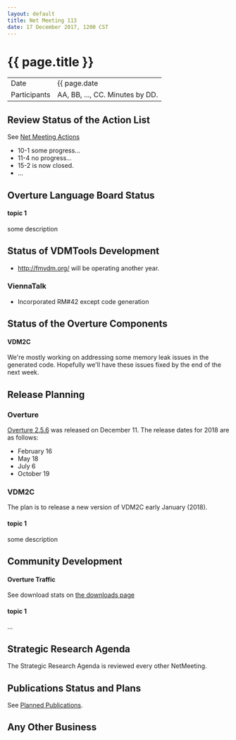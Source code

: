 ```yaml
---
layout: default
title: Net Meeting 113
date: 17 December 2017, 1200 CST
---
```


<script src="http://code.jquery.com/jquery-1.11.1.min.js">
</script>
<script src="/javascripts/edit.js"></script>
<script>setEditButonNm();</script>

# {{ page.title }}

|||
|---|---|
| Date | {{ page.date | date: "%-d %B %Y, %R %Z"}} |
| Participants | AA, BB, ..., CC.  Minutes by DD. |


## Review Status of the Action List

See [Net Meeting Actions](https://github.com/overturetool/overturetool.github.io/issues?q=is%3Aopen+is%3Aissue+label%3A%22action+net-meeting%22)

* 10-1 some progress...
* 11-4 no progress...
* 15-2 is now closed.
* ...


## Overture Language Board Status

#### topic 1

some description


## Status of VDMTools Development

* http://fmvdm.org/ will be operating another year.

### ViennaTalk

* Incorporated RM#42 except code generation

##  Status of the Overture Components

#### VDM2C

We're mostly working on addressing some memory leak issues in the generated code. Hopefully we'll have these issues fixed by the end of the next week.

##  Release Planning

### Overture

[Overture 2.5.6](https://github.com/overturetool/overture/releases/tag/Release%2F2.5.6) was released on December 11. The release dates for 2018 are as follows:

- February 16
- May 18
- July 6
- October 19

### VDM2C

The plan is to release a new version of VDM2C early January (2018).

#### topic 1

some description


##  Community Development

#### Overture Traffic

See download stats on [the downloads page](http://overturetool.org/download/)

#### topic 1
...


##  Strategic Research Agenda

The Strategic Research Agenda is reviewed every other NetMeeting.


##  Publications Status and Plans

See [Planned Publications](http://overturetool.org/publications/PlannedPublications.html).

##  Any Other Business

<div id="edit_page_div"></div>

